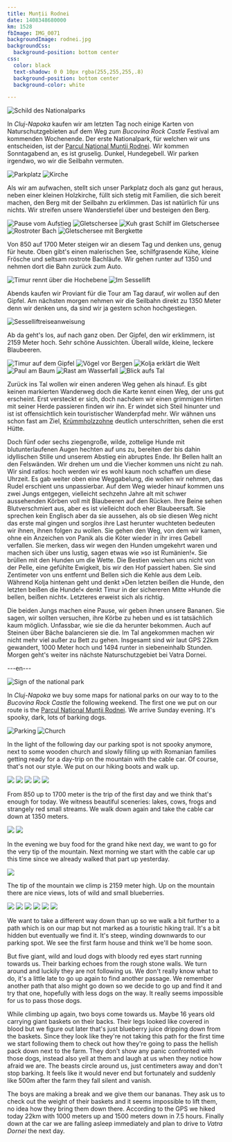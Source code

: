 ```yaml
---
title: Munții Rodnei
date: 1408348680000
km: 1528
fbImage: IMG_0071
backgroundImage: rodnei.jpg
backgroundCss:
  background-position: bottom center
css:
  color: black
  text-shadow: 0 0 10px rgba(255,255,255,.8)
  background-position: bottom center
  background-color: white

---
```


![Schild des Nationalparks](IMG_0021)

In *Cluj-Napoka* kaufen wir am letzten Tag noch einige Karten von Naturschutzgebieten auf dem Weg zum *Bucovina Rock Castle* Festival am kommenden Wochenende. Der erste Nationalpark, für welchen wir uns entscheiden, ist der [Parcul Național Munții Rodnei](http://de.wikipedia.org/wiki/Rodnaer_Gebirge). Wir kommen Sonntagabend an, es ist gruselig. Dunkel, Hundegebell. Wir parken irgendwo, wo wir die Seilbahn vermuten. 

![Parkplatz](IMG_0142)
![Kirche](IMG_0144)

Als wir am aufwachen, stellt sich unser Parkplatz doch als ganz gut heraus, neben einer kleinen Holzkirche, füllt sich stetig mit Familien, die sich bereit machen, den Berg mit der Seilbahn zu erklimmen. Das ist natürlich für uns nichts. Wir streifen unsere Wanderstiefel über und besteigen den Berg. 

![Pause vom Aufstieg](IMG_9936)
![Gletschersee](IMG_9951)
![Kuh grast Schilf im Gletschersee](IMG_9987)
![Rostroter Bach](IMG_9967)
![Gletschersee mit Bergkette](IMG_9996)

Von 850 auf 1700 Meter steigen wir an diesem Tag und denken uns, genug für heute. Oben gibt's einen malerischen See, schilfgrasende Kühe, kleine Frösche und seltsam rostrote Bachläufe. Wir gehen runter auf 1350 und nehmen dort die Bahn zurück zum Auto. 

![Timur rennt über die Hochebene](IMG_0015)
![Im Sessellift](IMG_0028)

Abends kaufen wir Proviant für die Tour am Tag darauf, wir wollen auf den Gipfel. Am nächsten morgen nehmen wir die Seilbahn direkt zu 1350 Meter denn wir denken uns, da sind wir ja gestern schon hochgestiegen. 

![Sesselliftreiseanweisung](IMG_0147)

Ab da geht's los, auf nach ganz oben. Der Gipfel, den wir erklimmern, ist 2159 Meter hoch. Sehr schöne Aussichten. Überall wilde, kleine, leckere Blaubeeren.

![Timur auf dem Gipfel](IMG_0071)
![Vögel vor Bergen](IMG_0110)
![Kolja erklärt die Welt](IMG_0117)
![Paul am Baum](IMG_0125)
![Rast am Wasserfall](IMG_0139)
![Blick aufs Tal](IMG_0023)

Zurück ins Tal wollen wir einen anderen Weg gehen als hinauf. Es gibt keinen markierten Wanderweg doch die Karte kennt einen Weg, der uns gut erscheint. Erst versteckt er sich, doch nachdem wir einen grimmigen Hirten mit seiner Herde passieren finden wir ihn. Er windet sich Steil hinunter und ist ist offensichtlich kein touristischer Wanderpfad mehr. Wir wähnen uns schon fast am Ziel, [Krümmholzzohne](http://de.wikipedia.org/wiki/Waldgrenze) deutlich unterschritten, sehen die erst Hütte. 

Doch fünf oder sechs ziegengroße, wilde, zottelige Hunde mit blutunterlaufenen Augen hechten auf uns zu, bereiten der bis dahin idyllischen Stille und unserem Abstieg ein abruptes Ende. Ihr Bellen hallt an den Felswänden. Wir drehen um und die Viecher kommen uns nicht zu nah. Wir sind ratlos: hoch werden wir es wohl kaum noch schaffen um diese Uhrzeit. Es gab weiter oben eine Weggabelung, die wollen wir nehmen, das Rudel erschient uns unpassierbar. Auf dem Weg wieder hinauf kommen uns zwei Jungs entgegen, vielleicht sechzehn Jahre alt mit schwer aussehenden Körben voll mit Blaubeeren auf den Rücken. Ihre Beine sehen Blutverschmiert aus, aber es ist vielleicht doch eher Blaubeersaft. Sie sprechen kein Englisch aber da sie aussehen, als ob sie diesen Weg nicht das erste mal gingen und sorglos ihre Last herunter wuchteten bedeuten wir ihnen, ihnen folgen zu wollen. Sie gehen den Weg, von dem wir kamen, ohne ein Anzeichen von Panik als die Köter wieder in ihr irres Gebell verfallen. Sie merken, dass wir wegen den Hunden umgekehrt waren und machen sich über uns lustig, sagen etwas wie »so ist Rumänien!«. Sie brüllen mit den Hunden um die Wette. Die Bestien weichen uns nicht von der Pelle, eine gefühlte Ewigkeit, bis wir den Hof passiert haben. Sie sind Zentimeter von uns entfernt und Bellen sich die Kehle aus dem Leib. Während Kolja hintenan geht und denkt »Den letzten beißen die Hunde, den letzten beißen die Hunde!« denkt Timur in der sichereren Mitte »Hunde die bellen, beißen nicht«. Letzteres erweist sich als richtig. 

Die beiden Jungs machen eine Pause, wir geben ihnen unsere Bananen. Sie sagen, wir sollten versuchen, ihre Körbe zu heben und es ist tatsächlich kaum möglich. Unfassbar, wie sie die da herunter bekommen. Auch auf Steinen über Bäche balancieren sie die. Im Tal angekommen machen wir nicht mehr viel außer zu Bett zu gehen. Insgesamt sind wir laut GPS 22km gewandert, 1000 Meter hoch und 1494 runter in siebeneinhalb Stunden. Morgen geht's weiter ins nächste Naturschutzgebiet bei Vatra Dornei.

---en---

![Sign of the national park](IMG_0021)

In *Cluj-Napoka* we buy some maps for national parks on our way to to the *Bucovina Rock Castle* the following weekend. The first one we put on our route is the [Parcul Național Munții Rodnei](http://en.wikipedia.org/wiki/Rodna_National_Park). We arrive Sunday evening. It's spooky, dark, lots of barking dogs.

![Parking](IMG_0142)
![Church](IMG_0144)

In the light of the following day our parking spot is not spooky anymore, next to some wooden church and slowly filling up with Romanian families getting ready for a day-trip on the mountain with the cable car. Of course, that's not our style. We put on our hiking boots and walk up.

![](IMG_9936)
![](IMG_9951)
![](IMG_9987)
![](IMG_9967)
![](IMG_9996)

From 850 up to 1700 meter is the trip of the first day and we think that's enough for today. We witness beautiful sceneries: lakes, cows, frogs and strangely red small streams. We walk down again and take the cable car down at 1350 meters.

![](IMG_0015)
![](IMG_0028)

In the evening we buy food for the grand hike next day, we want to go for the very tip of the mountain. Next morning we start with the cable car up this time since we already walked that part up yesterday.

![](IMG_0147)

The tip of the mountain we climp is 2159 meter high. Up on the mountain there are nice views, lots of wild and small blueberries.

![](IMG_0071)
![](IMG_0110)
![](IMG_0117)
![](IMG_0125)
![](IMG_0139)
![](IMG_0023)

We want to take a different way down than up so we walk a bit further to a path which is on our map but not marked as a touristic hiking trail. It's a bit hidden but eventually we find it. It's steep, winding downwards to our parking spot. We see the first farm house and think we'll be home soon.

But five giant, wild and loud dogs with bloody red eyes start running towards us. Their barking echoes from the rough stone walls. We turn around and luckily they are not following us. We don't really know what to do, it's a little late to go up again to find another passage. We remember another path that also might go down so we decide to go up and find it and try that one, hopefully with less dogs on the way. It really seems impossible for us to pass those dogs. 

While climbing up again, two boys come towards us. Maybe 16 years old carrying giant baskets on their backs. Their legs looked like covered in blood but we figure out later that's just blueberry juice dripping down from the baskets. Since they look like  they're not taking this path for the first time we start following them to check out how they're going to pass the hellish pack down next to the farm. They don't show any panic confronted with those dogs, instead also yell at them and laugh at us when they notice how afraid we are. The beasts circle around us, just centimeters away and don't stop barking. It feels like it would never end but fortunately and suddenly like 500m after the farm they fall silent and vanish. 

The boys are making a break and we give them our bananas. They ask us to check out the weight of their baskets and it seems impossible to lift them, no idea how they bring them down there. According to the GPS we hiked today 22km with 1000 meters up and 1500 meters down in 7.5 hours. Finally down at the car we are falling asleep immediately and plan to drive to *Vatra Dornei* the next day.
